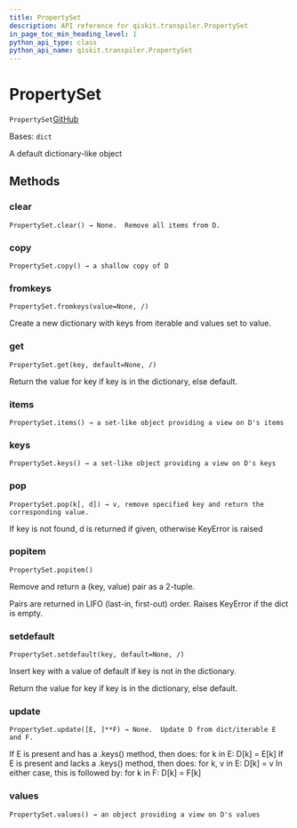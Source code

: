 ```yaml
---
title: PropertySet
description: API reference for qiskit.transpiler.PropertySet
in_page_toc_min_heading_level: 1
python_api_type: class
python_api_name: qiskit.transpiler.PropertySet
---
```


# PropertySet

<span id="qiskit.transpiler.PropertySet" />

`PropertySet`[GitHub](https://github.com/qiskit/qiskit/tree/stable/0.40/qiskit/transpiler/propertyset.py "view source code")

Bases: `dict`

A default dictionary-like object

## Methods

### clear

<span id="qiskit.transpiler.PropertySet.clear" />

`PropertySet.clear() → None.  Remove all items from D.`

### copy

<span id="qiskit.transpiler.PropertySet.copy" />

`PropertySet.copy() → a shallow copy of D`

### fromkeys

<span id="qiskit.transpiler.PropertySet.fromkeys" />

`PropertySet.fromkeys(value=None, /)`

Create a new dictionary with keys from iterable and values set to value.

### get

<span id="qiskit.transpiler.PropertySet.get" />

`PropertySet.get(key, default=None, /)`

Return the value for key if key is in the dictionary, else default.

### items

<span id="qiskit.transpiler.PropertySet.items" />

`PropertySet.items() → a set-like object providing a view on D's items`

### keys

<span id="qiskit.transpiler.PropertySet.keys" />

`PropertySet.keys() → a set-like object providing a view on D's keys`

### pop

<span id="qiskit.transpiler.PropertySet.pop" />

`PropertySet.pop(k[, d]) → v, remove specified key and return the corresponding value.`

If key is not found, d is returned if given, otherwise KeyError is raised

### popitem

<span id="qiskit.transpiler.PropertySet.popitem" />

`PropertySet.popitem()`

Remove and return a (key, value) pair as a 2-tuple.

Pairs are returned in LIFO (last-in, first-out) order. Raises KeyError if the dict is empty.

### setdefault

<span id="qiskit.transpiler.PropertySet.setdefault" />

`PropertySet.setdefault(key, default=None, /)`

Insert key with a value of default if key is not in the dictionary.

Return the value for key if key is in the dictionary, else default.

### update

<span id="qiskit.transpiler.PropertySet.update" />

`PropertySet.update([E, ]**F) → None.  Update D from dict/iterable E and F.`

If E is present and has a .keys() method, then does: for k in E: D\[k] = E\[k] If E is present and lacks a .keys() method, then does: for k, v in E: D\[k] = v In either case, this is followed by: for k in F: D\[k] = F\[k]

### values

<span id="qiskit.transpiler.PropertySet.values" />

`PropertySet.values() → an object providing a view on D's values`

